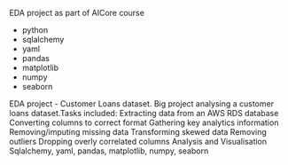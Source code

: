 EDA project as part of AICore course

- python
- sqlalchemy
- yaml
- pandas
- matplotlib
- numpy
- seaborn


EDA project - Customer Loans dataset. Big project analysing a customer loans dataset.Tasks included:
Extracting data from an AWS  RDS database
Converting columns to correct format
Gathering key analytics information
Removing/imputing missing data
Transforming skewed data
Removing outliers
Dropping overly correlated columns
Analysis and Visualisation
Sqlalchemy, yaml, pandas, matplotlib, numpy, seaborn
